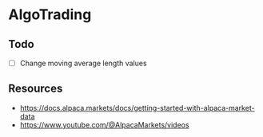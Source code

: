 # AlgoTrading

## Todo
- [ ] Change moving average length values


## Resources
- https://docs.alpaca.markets/docs/getting-started-with-alpaca-market-data
- https://www.youtube.com/@AlpacaMarkets/videos